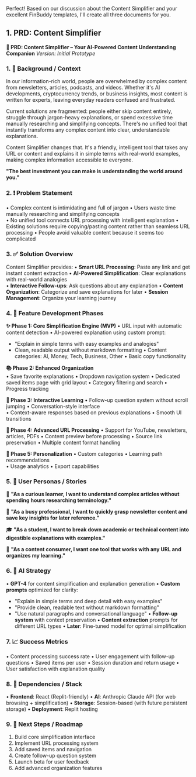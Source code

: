 Perfect\! Based on our discussion about the Content Simplifier and your excellent FinBuddy templates, I'll create all three documents for you.

## **1\. PRD: Content Simplifier**

**📏 PRD: Content Simplifier – Your AI-Powered Content Understanding Companion** *Version: Initial Prototype*

### **1\. 🌟 Background / Context**

In our information-rich world, people are overwhelmed by complex content from newsletters, articles, podcasts, and videos. Whether it's AI developments, cryptocurrency trends, or business insights, most content is written for experts, leaving everyday readers confused and frustrated.

Current solutions are fragmented: people either skip content entirely, struggle through jargon-heavy explanations, or spend excessive time manually researching and simplifying concepts. There's no unified tool that instantly transforms any complex content into clear, understandable explanations.

Content Simplifier changes that. It's a friendly, intelligent tool that takes any URL or content and explains it in simple terms with real-world examples, making complex information accessible to everyone.

**"The best investment you can make is understanding the world around you."**

### **2\. ❗ Problem Statement**

• Complex content is intimidating and full of jargon • Users waste time manually researching and simplifying concepts  
 • No unified tool connects URL processing with intelligent explanation • Existing solutions require copying/pasting content rather than seamless URL processing • People avoid valuable content because it seems too complicated

### **3\. ✅ Solution Overview**

Content Simplifier provides: • **Smart URL Processing**: Paste any link and get instant content extraction • **AI-Powered Simplification**: Clear explanations with real-world analogies  
 • **Interactive Follow-ups**: Ask questions about any explanation • **Content Organization**: Categorize and save explanations for later • **Session Management**: Organize your learning journey

### **4\. 🔧 Feature Development Phases**

**✨ Phase 1: Core Simplification Engine (MVP)** • URL input with automatic content detection • AI-powered explanation using custom prompt:

* "Explain in simple terms with easy examples and analogies"  
* Clean, readable output without markdown formatting • Content categories: AI, Money, Tech, Business, Other • Basic copy functionality

**📚 Phase 2: Enhanced Organization**  
 • Save favorite explanations • Dropdown navigation system • Dedicated saved items page with grid layout • Category filtering and search • Progress tracking

**💬 Phase 3: Interactive Learning** • Follow-up question system without scroll jumping • Conversation-style interface  
 • Context-aware responses based on previous explanations • Smooth UI transitions

**🔗 Phase 4: Advanced URL Processing** • Support for YouTube, newsletters, articles, PDFs • Content preview before processing • Source link preservation • Multiple content format handling

**🎯 Phase 5: Personalization** • Custom categories • Learning path recommendations  
 • Usage analytics • Export capabilities

### **5\. 👥 User Personas / Stories**

📖 **"As a curious learner, I want to understand complex articles without spending hours researching terminology."**

💼 **"As a busy professional, I want to quickly grasp newsletter content and save key insights for later reference."**

🎓 **"As a student, I want to break down academic or technical content into digestible explanations with examples."**

📱 **"As a content consumer, I want one tool that works with any URL and organizes my learning."**

### **6\. 🧠 AI Strategy**

• **GPT-4** for content simplification and explanation generation • **Custom prompts** optimized for clarity:

* "Explain in simple terms and deep detail with easy examples"  
* "Provide clean, readable text without markdown formatting"  
* "Use natural paragraphs and conversational language" • **Follow-up system** with context preservation • **Content extraction** prompts for different URL types • **Later**: Fine-tuned model for optimal simplification

### **7\. 📈 Success Metrics**

• Content processing success rate • User engagement with follow-up questions • Saved items per user • Session duration and return usage • User satisfaction with explanation quality

### **8\. 🔗 Dependencies / Stack**

• **Frontend**: React (Replit-friendly) • **AI**: Anthropic Claude API (for web browsing \+ simplification) • **Storage**: Session-based (with future persistent storage) • **Deployment**: Replit hosting

### **9\. 🚀 Next Steps / Roadmap**

1. Build core simplification interface  
2. Implement URL processing system  
3. Add saved items and navigation  
4. Create follow-up question system  
5. Launch beta for user feedback  
6. Add advanced organization features

